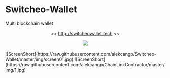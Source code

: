 # Switcheo-Wallet
Multi blockchain wallet
<p align="center">>> <a href="http://switcheowallet.tech">http://switcheowallet.tech</a> <<</p>
<p align="center"><img src="https://img.shields.io/badge/status-online-green.svg"></p>
![ScreenShort](https://raw.githubusercontent.com/alekcangp/Switcheo-Wallet/master/img/screen01.jpg)
![ScreenShort](https://raw.githubusercontent.com/alekcangp/ChainLinkContractor/master/img/1.jpg)
